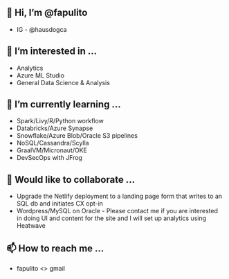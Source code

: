 ## 👋 Hi, I’m @fapulito 
- IG - @hausdogca

## 👀 I’m interested in ...
- Analytics
- Azure ML Studio
- General Data Science & Analysis

## 🌱 I’m currently learning ...
- Spark/Livy/R/Python workflow
- Databricks/Azure Synapse
- Snowflake/Azure Blob/Oracle S3 pipelines
- NoSQL/Cassandra/Scylla
- GraalVM/Micronaut/OKE
- DevSecOps with JFrog 

## 🧩 Would like to collaborate ...
- Upgrade the Netlify deployment to a landing page form that writes to an SQL db and initiates CX opt-in 
- Wordpress/MySQL on Oracle - Please contact me if you are interested in doing UI and content for the site and I will set up analytics using Heatwave


## 📫 How to reach me ...
- fapulito <> gmail

<!---
fapulito/fapulito is a ✨ special ✨ repository because its `README.md` (this file) appears on your GitHub profile.
You can click the Preview link to take a look at your changes.
--->
